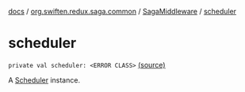 [docs](../../index.md) / [org.swiften.redux.saga.common](../index.md) / [SagaMiddleware](index.md) / [scheduler](./scheduler.md)

# scheduler

`private val scheduler: <ERROR CLASS>` [(source)](https://github.com/protoman92/KotlinRedux/tree/master/common\common-saga\src\main\kotlin/org/swiften/redux/saga/common/SagaMiddleware.kt#L36)

A [Scheduler](#) instance.

